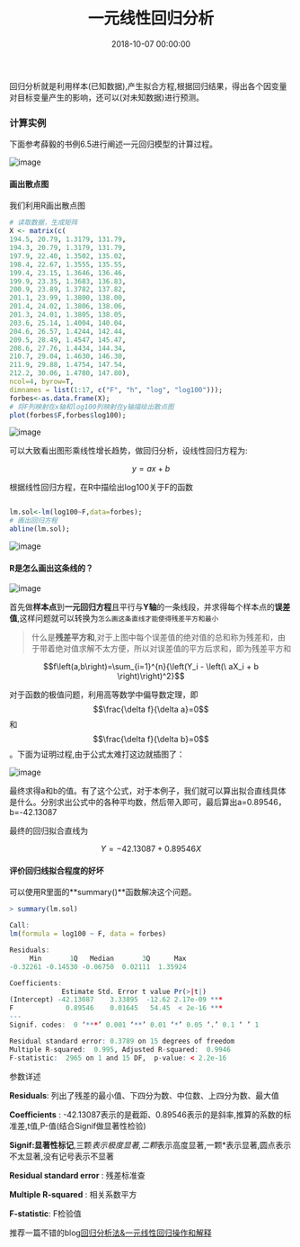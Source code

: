 ﻿---
layout: post
title: 一元线性回归分析
date: 2018-10-07 00:00:00
categories: 云计算
---

回归分析就是利用样本(已知数据),产生拟合方程,根据回归结果，得出各个因变量对目标变量产生的影响，还可以(对未知数据)进行预测。

### 计算实例

下面参考薛毅的书例6.5进行阐述一元回归模型的计算过程。

![image](http://ww1.sinaimg.cn/large/0066vfZIgy1fvzy7rn2suj30gg1220wt.jpg)

#### 画出散点图

我们利用R画出散点图

```R
# 读取数据，生成矩阵
X <- matrix(c(
194.5, 20.79, 1.3179, 131.79,
194.3, 20.79, 1.3179, 131.79,
197.9, 22.40, 1.3502, 135.02,
198.4, 22.67, 1.3555, 135.55,
199.4, 23.15, 1.3646, 136.46,
199.9, 23.35, 1.3683, 136.83,
200.9, 23.89, 1.3782, 137.82,
201.1, 23.99, 1.3800, 138.00,
201.4, 24.02, 1.3806, 138.06,
201.3, 24.01, 1.3805, 138.05,
203.6, 25.14, 1.4004, 140.04,
204.6, 26.57, 1.4244, 142.44,
209.5, 28.49, 1.4547, 145.47,
208.6, 27.76, 1.4434, 144.34,
210.7, 29.04, 1.4630, 146.30,
211.9, 29.88, 1.4754, 147.54,
212.2, 30.06, 1.4780, 147.80),
ncol=4, byrow=T,
dimnames = list(1:17, c("F", "h", "log", "log100")));
forbes<-as.data.frame(X);
# 将F列映射在x轴和log100列映射在y轴描绘出散点图
plot(forbes$F,forbes$log100);
```

![image](http://ww1.sinaimg.cn/large/0066vfZIgy1fw00495lmrj30j90fhglu.jpg)

可以大致看出图形乘线性增长趋势，做回归分析，设线性回归方程为:

$$y=ax+b$$

根据线性回归方程，在R中描绘出log100关于F的函数

```R

lm.sol<-lm(log100~F,data=forbes);
# 画出回归方程
abline(lm.sol);

```

![image](http://ww1.sinaimg.cn/large/0066vfZIgy1fw0051eucqj30ja0g3jrs.jpg)

#### R是怎么画出这条线的？

![image](http://ww1.sinaimg.cn/large/0066vfZIgy1fw01e177jdj30jq0b63zn.jpg)

首先做**样本点**到**一元回归方程**且平行与**Y轴**的一条线段，并求得每个样本点的**误差值**,这样问题就可以转换为``怎么画这条直线才能使得残差平方和最小``

> 什么是**残差平方和**,对于上图中每个误差值的绝对值的总和称为残差和，由于带着绝对值求解不太方便，所以对误差值的平方后求和，即为残差平方和

$$f\left(a,b\right)=\sum_{i=1}^{n}{\left(Y_i - \left(\ aX_i + b \right)\right)^2}$$

对于函数的极值问题，利用高等数学中偏导数定理，即$$\frac{\delta f}{\delta a}=0$$和$$\frac{\delta f}{\delta b}=0$$。下面为证明过程,由于公式太难打这边就插图了：

![image](http://ww1.sinaimg.cn/large/0066vfZIgy1fw00as82uwj31kw23v1l0.jpg)

最终求得a和b的值。有了这个公式，对于本例子，我们就可以算出拟合直线具体是什么。分别求出公式中的各种平均数，然后带入即可，最后算出a=0.89546，b=-42.13087

最终的回归拟合直线为

$$Y=-42.13087 + 0.89546X$$

#### 评价回归线拟合程度的好坏

可以使用R里面的**summary()**函数解决这个问题。

```R
> summary(lm.sol)

Call:
lm(formula = log100 ~ F, data = forbes)

Residuals:
     Min       1Q   Median       3Q      Max 
-0.32261 -0.14530 -0.06750  0.02111  1.35924 

Coefficients:
             Estimate Std. Error t value Pr(>|t|)    
(Intercept) -42.13087    3.33895  -12.62 2.17e-09 ***
F             0.89546    0.01645   54.45  < 2e-16 ***
---
Signif. codes:  0 ‘***’ 0.001 ‘**’ 0.01 ‘*’ 0.05 ‘.’ 0.1 ‘ ’ 1

Residual standard error: 0.3789 on 15 degrees of freedom
Multiple R-squared:  0.995,	Adjusted R-squared:  0.9946 
F-statistic:  2965 on 1 and 15 DF,  p-value: < 2.2e-16

```

参数详述

**Residuals**: 列出了残差的最小值、下四分为数、中位数、上四分为数、最大值

**Coefficients** : -42.13087表示的是截距、0.89546表示的是斜率,推算的系数的标准差,t值,P-值(结合Signif做显著性检验)

**Signif:显著性标记**,三颗*表示极度显著,二颗*表示高度显著,一颗*表示显著,圆点表示不太显著,没有记号表示不显著

**Residual standard error** : 残差标准查

**Multiple R-squared** : 相关系数平方

**F-statistic**: F检验值

推荐一篇不错的blog[回归分析法&一元线性回归操作和解释](https://www.cnblogs.com/nxld/p/6123239.html)
